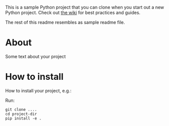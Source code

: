 This is a sample Python project that you can clone when you start out a new Python project. Check out [the wiki](https://github.com/uio-bmi/bmi_python_sample_project/wiki) for best practices and guides.

The rest of this readme resembles as sample readme file. 


# About 
Some text about your project

# How to install
How to install your project, e.g.:

Run:

    git clone ....
    cd project-dir 
    pip install -e .
    


